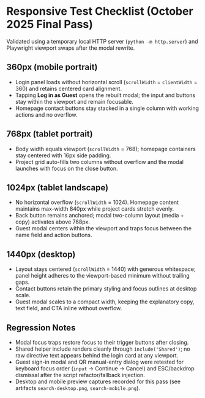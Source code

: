 # Responsive Test Checklist (October 2025 Final Pass)

Validated using a temporary local HTTP server (`python -m http.server`) and Playwright viewport swaps after the modal rewrite.

## 360px (mobile portrait)
- Login panel loads without horizontal scroll (`scrollWidth` = `clientWidth` = 360) and retains centered card alignment.
- Tapping **Log in as Guest** opens the rebuilt modal; the input and buttons stay within the viewport and remain focusable.
- Homepage contact buttons stay stacked in a single column with working actions and no overflow.

## 768px (tablet portrait)
- Body width equals viewport (`scrollWidth` = 768); homepage containers stay centered with 16px side padding.
- Project grid auto-fills two columns without overflow and the modal launches with focus on the close button.

## 1024px (tablet landscape)
- No horizontal overflow (`scrollWidth` = 1024). Homepage content maintains max-width 840px while project cards stretch evenly.
- Back button remains anchored; modal two-column layout (media + copy) activates above 768px.
- Guest modal centers within the viewport and traps focus between the name field and action buttons.

## 1440px (desktop)
- Layout stays centered (`scrollWidth` = 1440) with generous whitespace; panel height adheres to the viewport-based minimum without trailing gaps.
- Contact buttons retain the primary styling and focus outlines at desktop scale.
- Guest modal scales to a compact width, keeping the explanatory copy, text field, and CTA inline without overflow.

## Regression Notes
- Modal focus traps restore focus to their trigger buttons after closing.
- Shared helper include renders cleanly through `include('Shared')`; no raw directive text appears behind the login card at any viewport.
- Guest sign-in modal and QR manual-entry dialog were retested for keyboard focus order (`input` → Continue → Cancel) and ESC/backdrop dismissal after the script refactor/fallback injection.
- Desktop and mobile preview captures recorded for this pass (see artifacts `search-desktop.png`, `search-mobile.png`).
